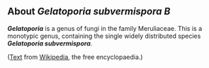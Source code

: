 About *Gelatoporia subvermispora B* 
-----------------------------------



***Gelatoporia*** is a genus of fungi in the family Meruliaceae. This is
a monotypic genus, containing the single widely distributed species
***Gelatoporia subvermispora***.

([Text](http://en.wikipedia.org/wiki/Gelatoporia) from
[Wikipedia](http://en.wikipedia.org/), the free encyclopaedia.)
